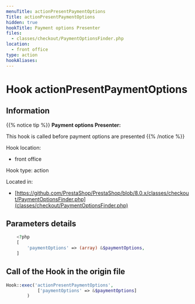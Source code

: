 ```yaml
---
menuTitle: actionPresentPaymentOptions
Title: actionPresentPaymentOptions
hidden: true
hookTitle: Payment options Presenter
files:
  - classes/checkout/PaymentOptionsFinder.php
location:
  - front office
type: action
hookAliases:
---
```


# Hook actionPresentPaymentOptions

## Information

{{% notice tip %}}
**Payment options Presenter:** 

This hook is called before payment options are presented
{{% /notice %}}

Hook location:
  - front office

Hook type: action

Located in: 
  - [https://github.com/PrestaShop/PrestaShop/blob/8.0.x/classes/checkout/PaymentOptionsFinder.php](classes/checkout/PaymentOptionsFinder.php)

## Parameters details

```php
    <?php
    [
        'paymentOptions' => (array) &$paymentOptions,
    ]
```

## Call of the Hook in the origin file

```php
Hook::exec('actionPresentPaymentOptions',
            ['paymentOptions' => &$paymentOptions]
        )
```